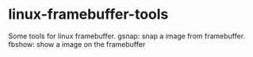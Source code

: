 linux-framebuffer-tools
=======================

Some tools for linux framebuffer. gsnap: snap a image from framebuffer. fbshow: show a image on the framebuffer
